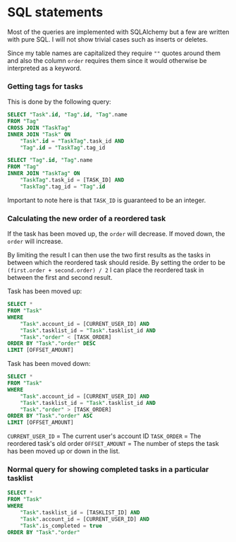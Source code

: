 # SQL statements

Most of the queries are implemented with SQLAlchemy but a few are written with pure SQL.
I will not show trivial cases such as inserts or deletes.

Since my table names are capitalized they require `""` quotes around them and also the column
`order` requires them since it would otherwise be interpreted as a keyword.

### Getting tags for tasks

This is done by the following query:
```sql
SELECT "Task".id, "Tag".id, "Tag".name
FROM "Tag"
CROSS JOIN "TaskTag"
INNER JOIN "Task" ON
    "Task".id = "TaskTag".task_id AND
    "Tag".id = "TaskTag".tag_id 
```

```sql
SELECT "Tag".id, "Tag".name
FROM "Tag"
INNER JOIN "TaskTag" ON
    "TaskTag".task_id = [TASK_ID] AND
    "TaskTag".tag_id = "Tag".id
```

Important to note here is that `TASK_ID` is guaranteed to be an integer.

### Calculating the new order of a reordered task

If the task has been moved up, the `order` will decrease. If moved down, the `order` will increase.

By limiting the result I can then use the two first results as the tasks in between which the reordered
task should reside. By setting the order to be `(first.order + second.order) / 2` I can place the
reordered task in between the first and second result.

Task has been moved up:
```sql
SELECT *
FROM "Task"
WHERE
    "Task".account_id = [CURRENT_USER_ID] AND
    "Task".tasklist_id = "Task".tasklist_id AND
    "Task"."order" < [TASK_ORDER]
ORDER BY "Task"."order" DESC
LIMIT [OFFSET_AMOUNT]
```

Task has been moved down:
```sql
SELECT *
FROM "Task"
WHERE
    "Task".account_id = [CURRENT_USER_ID] AND
    "Task".tasklist_id = "Task".tasklist_id AND
    "Task"."order" > [TASK_ORDER]
ORDER BY "Task"."order" ASC
LIMIT [OFFSET_AMOUNT]
```

`CURRENT_USER_ID` = The current user's account ID
`TASK_ORDER` = The reordered task's old order
`OFFSET_AMOUNT` = The number of steps the task has been moved up or down in the list.

### Normal query for showing completed tasks in a particular tasklist
```sql
SELECT *
FROM "Task"
WHERE
    "Task".tasklist_id = [TASKLIST_ID] AND
    "Task".account_id = [CURRENT_USER_ID] AND
    "Task".is_completed = true
ORDER BY "Task"."order"
```

